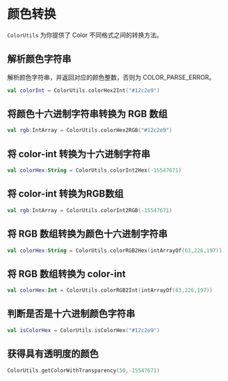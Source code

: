 # 颜色转换

`ColorUtils` 为你提供了 Color 不同格式之间的转换方法。

## 解析颜色字符串

解析颜色字符串，并返回对应的颜色整数，否则为 COLOR_PARSE_ERROR。

```kotlin
val colorInt = ColorUtils.colorHex2Int("#12c2e9")
```

## 将颜色十六进制字符串转换为 RGB 数组

```kotlin
val rgb:IntArray = ColorUtils.colorHex2RGB("#12c2e9")
```

## 将 color-int 转换为十六进制字符串

```kotlin
val colorHex:String = ColorUtils.colorInt2Hex(-15547671)
```

## 将 color-int 转换为RGB数组

```kotlin
val rgb:IntArray = ColorUtils.colorInt2RGB(-15547671)
```

## 将 RGB 数组转换为颜色十六进制字符串

```kotlin
val colorHex:String = ColorUtils.colorRGB2Hex(intArrayOf(63,226,197))
```

## 将 RGB 数组转换为 color-int

```kotlin
val colorHex:Int = ColorUtils.colorRGB2Int(intArrayOf(63,226,197))
```

## 判断是否是十六进制颜色字符串

```kotlin
val isColorHex = ColorUtils.isColorHex("#12c2e9")
```

## 获得具有透明度的颜色

```kotlin
ColorUtils.getColorWithTransparency(50,-15547671)
```
